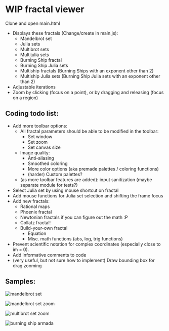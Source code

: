 # WIP fractal viewer
Clone and open main.html
* Displays these fractals (Change/create in main.js):
  * Mandelbrot set
  * Julia sets
  * Multibrot sets
  * Multijulia sets
  * Burning Ship fractal
  * Burning Ship Julia sets
  * Multiship fractals (Burning Ships with an exponent other than 2)
  * Multiship Julia sets (Burning Ship Julia sets with an exponent other than 2)
* Adjustable iterations
* Zoom by clicking (focus on a point), or by dragging and releasing (focus on a region)

## Coding todo list:
* Add more toolbar options:
  * All fractal parameters should be able to be modified in the toolbar:
    * Set window
    * Set zoom
    * Set canvas size
  * Image quality:
    * Anti-aliasing
    * Smoothed coloring
    * More color options (aka premade palettes / coloring functions)
    * (harder) Custom palettes?
  * (as more toolbar features are added): input sanitization (maybe separate module for tests?)
* Select Julia set by using mouse shortcut on fractal
* Add mouse functions for Julia set selection and shifting the frame focus
* Add new fractals:
  * Rational maps
  * Phoenix fractal
  * Newtonian fractals if you can figure out the math :P
  * Collatz fractal!
  * Build-your-own fractal
    * Equation
    * Misc. math functions (abs, log, trig functions)
* Prevent scientific notation for complex coordinates (especially close to im = 0).
* Add informative comments to code
* (very useful, but not sure how to implement) Draw bounding box for drag zooming

## Samples:
![mandelbrot set](https://github.com/tang0226/fractal/blob/master/samples/mandelbrot_set.png?raw=true)

![mandelbrot set zoom](https://github.com/tang0226/fractal/blob/master/samples/mandelbrot_10^8_zoom.png?raw=true)

![multibrot set zoom](https://github.com/tang0226/fractal/blob/master/samples/multibrot_4_zoom.png?raw=true)

![burning ship armada](https://github.com/tang0226/fractal/blob/master/samples/burning_ship_armada.png?raw=true)
